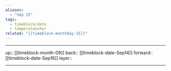 ```yaml
---
aliases:
  - "Sep 15"
tags:
  - timeblock/date
  - temporalanchor
related: "[[timeblock-monthday-15]]"
---
```




***

up:: [[timeblock-month-09]]
back:: [[timeblock-date-Sep14]]
forward:: [[timeblock-date-Sep16]]
layer:: 

***
